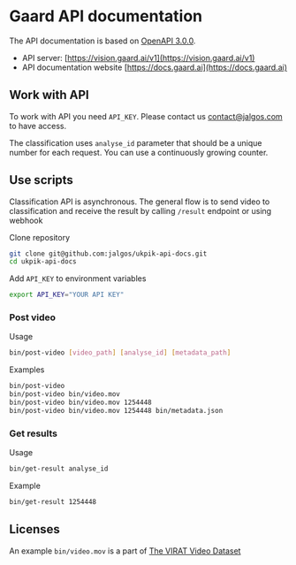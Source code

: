 # Gaard API documentation

The API documentation is based on [OpenAPI 3.0.0](https://swagger.io/).

- API server: [https://vision.gaard.ai/v1](https://vision.gaard.ai/v1)
- API documentation website [https://docs.gaard.ai](https://docs.gaard.ai)

## Work with API

To work with API you need `API_KEY`. Please contact us contact@jalgos.com to have access.

The classification uses `analyse_id` parameter that should be a unique number for each request. You can use a continuously growing counter.

## Use scripts

Classification API is asynchronous. The general flow is to send video to classification and receive the result by calling `/result` endpoint or using webhook

Clone repository

```bash
git clone git@github.com:jalgos/ukpik-api-docs.git
cd ukpik-api-docs
```

Add `API_KEY` to environment variables

```bash
export API_KEY="YOUR API KEY"
```

### Post video

Usage

```bash
bin/post-video [video_path] [analyse_id] [metadata_path]
```

Examples

```bash
bin/post-video
bin/post-video bin/video.mov
bin/post-video bin/video.mov 1254448
bin/post-video bin/video.mov 1254448 bin/metadata.json
```

### Get results

Usage

```bash
bin/get-result analyse_id
```

Example

```bash
bin/get-result 1254448
```

## Licenses

An example `bin/video.mov` is a part of [The VIRAT Video Dataset](https://viratdata.org/)
